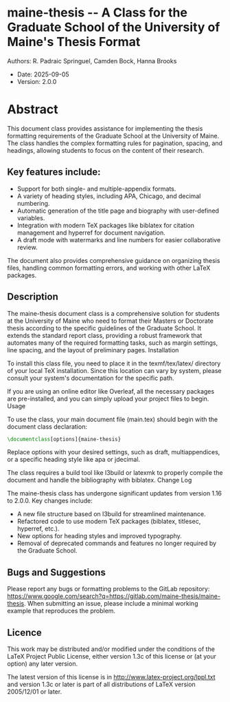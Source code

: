 # maine-thesis -- A Class for the Graduate School of the University of Maine's Thesis Format

Authors: R. Padraic Springuel, Camden Bock, Hanna Brooks

- Date: 2025-09-05
- Version: 2.0.0

# Abstract

This document class provides assistance for implementing the thesis formatting requirements of the Graduate School at
the University of Maine. The class handles the complex formatting rules for pagination, spacing, and headings, allowing
students to focus on the content of their research.

## Key features include:

- Support for both single- and multiple-appendix formats.
- A variety of heading styles, including APA, Chicago, and decimal numbering.
- Automatic generation of the title page and biography with user-defined variables.
- Integration with modern TeX packages like biblatex for citation management and hyperref for document navigation.
- A draft mode with watermarks and line numbers for easier collaborative review.

The document also provides comprehensive guidance on organizing thesis files, handling common formatting errors, and
working with other LaTeX packages.

## Description

The maine-thesis document class is a comprehensive solution for students at the University of Maine who need to format
their Masters or Doctorate thesis according to the specific guidelines of the Graduate School. It extends the standard
report class, providing a robust framework that automates many of the required formatting tasks, such as margin
settings, line spacing, and the layout of preliminary pages.
Installation

To install this class file, you need to place it in the texmf/tex/latex/ directory of your local TeX installation. Since
this location can vary by system, please consult your system's documentation for the specific path.

If you are using an online editor like Overleaf, all the necessary packages are pre-installed, and you can simply upload
your project files to begin.
Usage

To use the class, your main document file (main.tex) should begin with the document class declaration:

```LaTeX
\documentclass[options]{maine-thesis}
```

Replace options with your desired settings, such as draft, multiappendices, or a specific heading style like apa or
jdecimal.

The class requires a build tool like l3build or latexmk to properly compile the document and handle the bibliography
with biblatex.
Change Log

The maine-thesis class has undergone significant updates from version 1.16 to 2.0.0. Key changes include:

- A new file structure based on l3build for streamlined maintenance.
- Refactored code to use modern TeX packages (biblatex, titlesec, hyperref, etc.).
- New options for heading styles and improved typography.
- Removal of deprecated commands and features no longer required by the Graduate School.

## Bugs and Suggestions

Please report any bugs or formatting problems to the GitLab
repository: https://www.google.com/search?q=https://gitlab.com/maine-thesis/maine-thesis. When submitting an issue,
please include a minimal working example that reproduces the problem.

## Licence

This work may be distributed and/or modified under the conditions of the LaTeX Project Public License, either version
1.3c of this license or (at your option) any later version.

The latest version of this license is in   http://www.latex-project.org/lppl.txt and version 1.3c or later is part of
all distributions of LaTeX version 2005/12/01 or later.